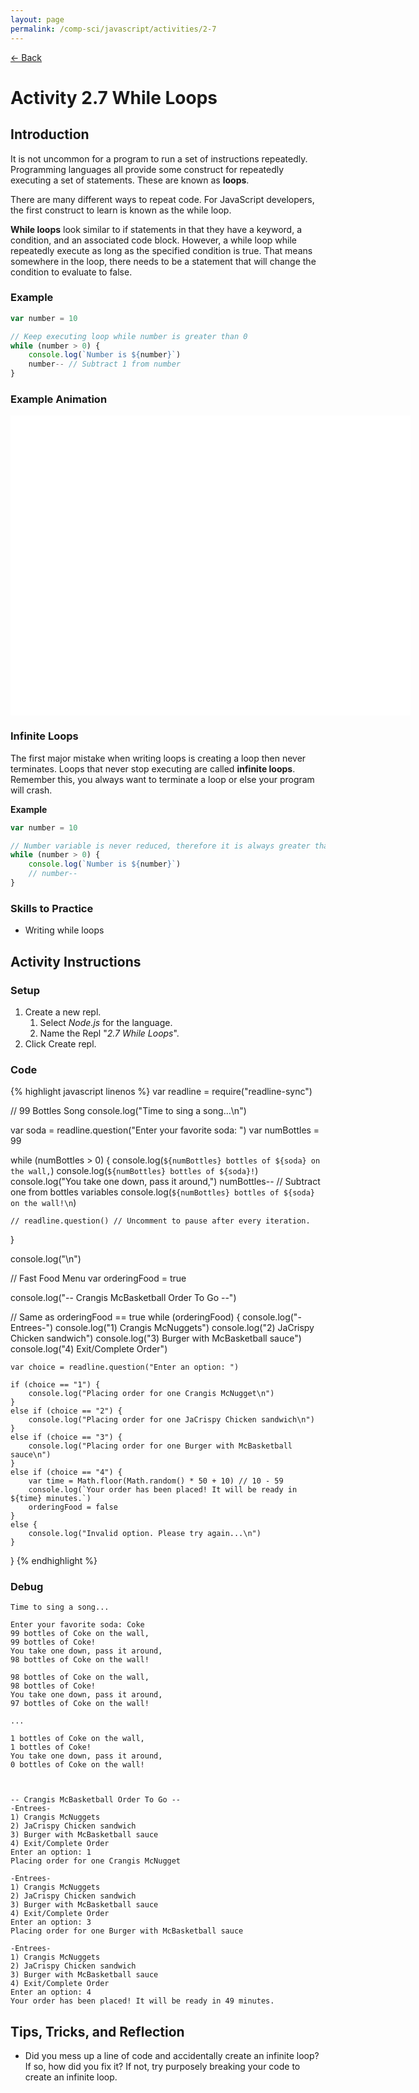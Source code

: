 ```yaml
---
layout: page
permalink: /comp-sci/javascript/activities/2-7
---
```


[← Back](../)

# Activity 2.7 While Loops

## Introduction

It is not uncommon for a program to run a set of instructions repeatedly. Programming languages all provide some construct for repeatedly executing a set of statements. These are known as **loops**. 

There are many different ways to repeat code. For JavaScript developers, the first construct to learn is known as the while loop.

**While loops** look similar to if statements in that they have a keyword, a condition, and an associated code block. However, a while loop while repeatedly execute as long as the specified condition is true. That means somewhere in the loop, there needs to be a statement that will change the condition to evaluate to false.

### Example

```js
var number = 10

// Keep executing loop while number is greater than 0
while (number > 0) {
    console.log(`Number is ${number}`)
    number-- // Subtract 1 from number
}
```

### Example Animation
<!-- Begin Canvas Animation -->

<div id="animation_container" style="background-color:rgba(255, 255, 255, 1.00); width:640px; height:480px">
    <canvas id="canvas" width="640" height="480" style="position: absolute; display: block; background-color:rgba(255, 255, 255, 1.00);"></canvas>
    <div id="dom_overlay_container" style="pointer-events:none; overflow:hidden; width:640px; height:480px; position: absolute; left: 0px; top: 0px; display: block;">
    </div>
</div>

<script src="https://code.createjs.com/1.0.0/createjs.min.js"></script>
<script src="/assets/js/while-loop-animation.js"></script>
<script>
var canvas, stage, exportRoot, anim_container, dom_overlay_container, fnStartAnimation;
(function init() {
	canvas = document.getElementById("canvas");
	anim_container = document.getElementById("animation_container");
	dom_overlay_container = document.getElementById("dom_overlay_container");
	var comp=AdobeAn.getComposition("C756B9C09D06134D9B51CB30F8548AFC");
	var lib=comp.getLibrary();
	handleComplete({},comp);
})()
function handleComplete(evt,comp) {
	//This function is always called, irrespective of the content. You can use the variable "stage" after it is created in token create_stage.
	var lib=comp.getLibrary();
	var ss=comp.getSpriteSheet();
	exportRoot = new lib.WhileLoopAnimationv2();
	stage = new lib.Stage(canvas);	
	//Registers the "tick" event listener.
	fnStartAnimation = function() {
		stage.addChild(exportRoot);
		createjs.Ticker.framerate = lib.properties.fps;
		createjs.Ticker.addEventListener("tick", stage);
	}	    
	//Code to support hidpi screens and responsive scaling.
	AdobeAn.makeResponsive(true,'width',false,1,[canvas,anim_container,dom_overlay_container]);	
	AdobeAn.compositionLoaded(lib.properties.id);
	fnStartAnimation();
}
</script>

<!-- End Canvas Animation -->

### Infinite Loops

The first major mistake when writing loops is creating a loop then never terminates. Loops that never stop executing are called **infinite loops**. Remember this, you always want to terminate a loop or else your program will crash.

**Example**
```js
var number = 10

// Number variable is never reduced, therefore it is always greater than 0
while (number > 0) {
    console.log(`Number is ${number}`)
    // number--
}
```

### Skills to Practice

- Writing while loops

## Activity Instructions

### Setup

1. Create a new repl.
    1. Select *Node.js* for the language.
    2. Name the Repl "*2.7 While Loops*".
2. Click Create repl.

### Code

{% highlight javascript linenos %}
var readline = require("readline-sync")

// 99 Bottles Song
console.log("Time to sing a song...\n")

var soda = readline.question("Enter your favorite soda: ")
var numBottles = 99

while (numBottles > 0) {
    console.log(`${numBottles} bottles of ${soda} on the wall,`)
    console.log(`${numBottles} bottles of ${soda}!`)
    console.log("You take one down, pass it around,")
    numBottles-- // Subtract one from bottles variables
    console.log(`${numBottles} bottles of ${soda} on the wall!\n`)

    // readline.question() // Uncomment to pause after every iteration.
}

console.log("\n")


// Fast Food Menu
var orderingFood = true

console.log("-- Crangis McBasketball Order To Go --")

// Same as orderingFood == true
while (orderingFood) {
    console.log("-Entrees-")
    console.log("1) Crangis McNuggets")
    console.log("2) JaCrispy Chicken sandwich")
    console.log("3) Burger with McBasketball sauce")
    console.log("4) Exit/Complete Order")

    var choice = readline.question("Enter an option: ")

    if (choice == "1") {
        console.log("Placing order for one Crangis McNugget\n")
    }
    else if (choice == "2") {
        console.log("Placing order for one JaCrispy Chicken sandwich\n")
    }
    else if (choice == "3") {
        console.log("Placing order for one Burger with McBasketball sauce\n")
    }
    else if (choice == "4") {
        var time = Math.floor(Math.random() * 50 + 10) // 10 - 59
        console.log(`Your order has been placed! It will be ready in ${time} minutes.`)
        orderingFood = false
    }
    else {
        console.log("Invalid option. Please try again...\n")
    }
}
{% endhighlight %}

### Debug

```
Time to sing a song...

Enter your favorite soda: Coke
99 bottles of Coke on the wall,
99 bottles of Coke!
You take one down, pass it around,
98 bottles of Coke on the wall!

98 bottles of Coke on the wall,
98 bottles of Coke!
You take one down, pass it around,
97 bottles of Coke on the wall!

...

1 bottles of Coke on the wall,
1 bottles of Coke!
You take one down, pass it around,
0 bottles of Coke on the wall!



-- Crangis McBasketball Order To Go --
-Entrees-
1) Crangis McNuggets
2) JaCrispy Chicken sandwich
3) Burger with McBasketball sauce
4) Exit/Complete Order
Enter an option: 1
Placing order for one Crangis McNugget

-Entrees-
1) Crangis McNuggets
2) JaCrispy Chicken sandwich
3) Burger with McBasketball sauce
4) Exit/Complete Order
Enter an option: 3
Placing order for one Burger with McBasketball sauce

-Entrees-
1) Crangis McNuggets
2) JaCrispy Chicken sandwich
3) Burger with McBasketball sauce
4) Exit/Complete Order
Enter an option: 4
Your order has been placed! It will be ready in 49 minutes.
```

## Tips, Tricks, and Reflection

- Did you mess up a line of code and accidentally create an infinite loop? If so, how did you fix it? If not, try purposely breaking your code to create an infinite loop.